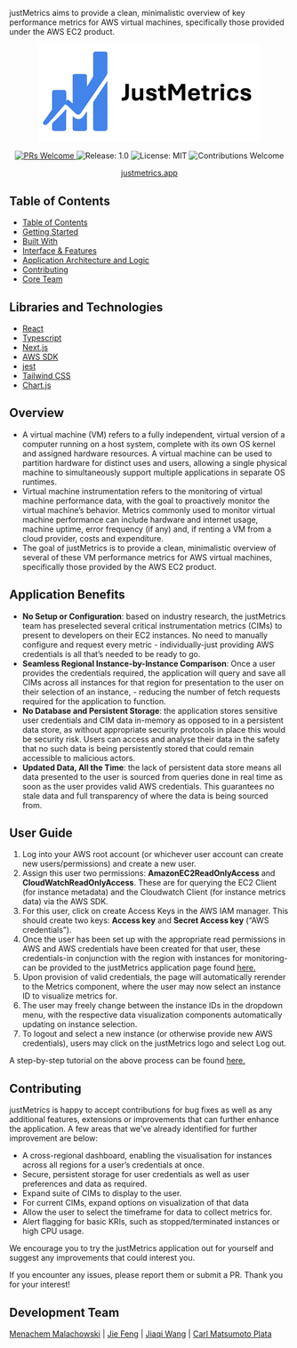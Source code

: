 <p>justMetrics aims to provide a clean, minimalistic overview of key performance metrics for AWS virtual machines, specifically those provided under the AWS EC2 product.</p>


<p align="center">
  <img src="JustMetricsBrand.png" width="400" alt="Logo"/>
</p>

<p align="center">
  <a href="https://github.com/oslabs-beta/SeeQR">
    <img src="https://img.shields.io/badge/PRs-welcome-brightgreen.svg" alt="PRs Welcome"/>
  </a>
  <img src="https://img.shields.io/badge/Release-1.0.0-red" alt="Release: 1.0"/>
  <img src="https://img.shields.io/badge/License-MIT-orange.svg" alt="License: MIT"/>
  <img src="https://img.shields.io/badge/Contributions-welcome-blue.svg" alt="Contributions Welcome"/>
</p>

<p align="center">
  <a href="https://justmetrics.app/">justmetrics.app</a>
</p>

## Table of Contents

- [Table of Contents](#table-of-contents)
- [Getting Started](#libraries-and-technologies)
- [Built With](#overview)
- [Interface \& Features](#application-benefits)
- [Application Architecture and Logic](#user-guide)
- [Contributing](#contributing)
- [Core Team](#development-team)

## Libraries and Technologies

- [React](https://react.dev/)
- [Typescript](https://www.typescriptlang.org/)
- [Next.js](https://nextjs.org/docs)
- [AWS SDK](https://docs.aws.amazon.com/AWSJavaScriptSDK/v3/latest/)
- [jest](https://jestjs.io/)
- [Tailwind CSS](https://tailwindcss.com/)
- [Chart.js](https://www.chartjs.org/)


## Overview

- A virtual machine (VM) refers to a fully independent, virtual version of a computer running on a host system, complete with its own OS kernel and assigned hardware resources. A virtual machine can be used to partition hardware for distinct uses and users, allowing a single physical machine to simultaneously support multiple applications in separate OS runtimes.
- Virtual machine instrumentation refers to the monitoring of virtual machine performance data, with the goal to proactively monitor the virtual machine’s behavior. Metrics commonly used to monitor virtual machine performance can include hardware and internet usage, machine uptime, error frequency (if any) and, if renting a VM from a cloud provider, costs and expenditure. 
- The goal of justMetrics is to provide a clean, minimalistic overview of several of these VM performance metrics for AWS virtual machines, specifically those provided by the AWS EC2 product.

## Application Benefits

- <b>No Setup or Configuration</b>: based on industry research, the justMetrics team has preselected several critical instrumentation metrics (CIMs) to present to developers on their EC2 instances. No need to manually configure and request every metric - individually-just providing AWS credentials is all that’s needed to be ready to go.
- <b>Seamless Regional Instance-by-Instance Comparison</b>: Once a user provides the credentials required, the application will query and save all CIMs across all instances for that region for presentation to the user on their selection of an instance, - reducing the number of fetch requests required for the application to function.
- <b>No Database and Persistent Storage</b>: the application stores sensitive user credentials and CIM data in-memory as opposed to in a persistent data store, as without appropriate security protocols in place this would be security risk. Users can access and analyse their data in the safety that no such data is being persistently stored that could remain accessible to malicious actors.
- <b>Updated Data, All the Time</b>: the lack of persistent data store means all data presented to the user is sourced from queries done in real time as soon as the user provides valid AWS credentials. This guarantees no stale data and full transparency of where the data is being sourced from.
  
## User Guide

1. Log into your AWS root account (or whichever user account can create new users/permissions) and create a new user.
2. Assign this user two permissions: <b>AmazonEC2ReadOnlyAccess</b> and <b>CloudWatchReadOnlyAccess</b>. These are for querying the EC2 Client (for instance metadata) and the Cloudwatch Client (for instance metrics data) via the AWS SDK.
3. For this user, click on create Access Keys in the AWS IAM manager. This should create two keys: <b>Access key</b> and <b>Secret Access key</b> (“AWS credentials”).
4. Once the user has been set up with the appropriate read permissions in AWS and AWS credentials have been created for that user, these credentials-in conjunction with the region with instances for monitoring-can be provided to the justMetrics application page found <a href="https://justmetrics.app/">here.</a>
5. Upon provision of valid credentials, the page will automatically rerender to the Metrics component, where the user may now select an instance ID to visualize metrics for.
6. The user may freely change between the instance IDs in the dropdown menu, with the respective data visualization components automatically updating on instance selection.
7. To logout and select a new instance (or otherwise provide new AWS credentials), users may click on the justMetrics logo and select Log out.

A step-by-step tutorial on the above process can be found [here.](https://scribehow.com/viewer/JustMetrics_Walkthrough__3zVqIDawQ5KZCPyZlC1DgA?referrer=documents&pdfPreview=false)

## Contributing

justMetrics is happy to accept contributions for bug fixes as well as any additional features, extensions or improvements that can further enhance the application. A few areas that we've already identified for further improvement are below:
- A cross-regional dashboard, enabling the visualisation for instances across all regions for a user’s credentials at once.
- Secure, persistent storage for user credentials as well as user preferences and data as required.
- Expand suite of CIMs to display to the user.
- For current CIMs, expand options on visualization of that data 
- Allow the user to select the timeframe for data to collect metrics for.
- Alert flagging for basic KRIs, such as  stopped/terminated instances or high CPU usage.

We encourage you to try the justMetrics application out for yourself and suggest any improvements that could interest you.

If you encounter any issues, please report them or submit a PR. Thank you for your interest!

## Development Team

[Menachem Malachowski](https://github.com/mendoul) | [Jie Feng](https://github.com/fengjie8791) | [Jiaqi Wang](https://github.com/jiaqiwang1105) | [Carl Matsumoto Plata](https://github.com/carlmatsumotoplata)

